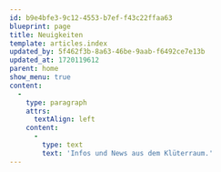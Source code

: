 ```yaml
---
id: b9e4bfe3-9c12-4553-b7ef-f43c22ffaa63
blueprint: page
title: Neuigkeiten
template: articles.index
updated_by: 5f462f3b-8a63-46be-9aab-f6492ce7e13b
updated_at: 1720119612
parent: home
show_menu: true
content:
  -
    type: paragraph
    attrs:
      textAlign: left
    content:
      -
        type: text
        text: 'Infos und News aus dem Klüterraum.'
---
```

